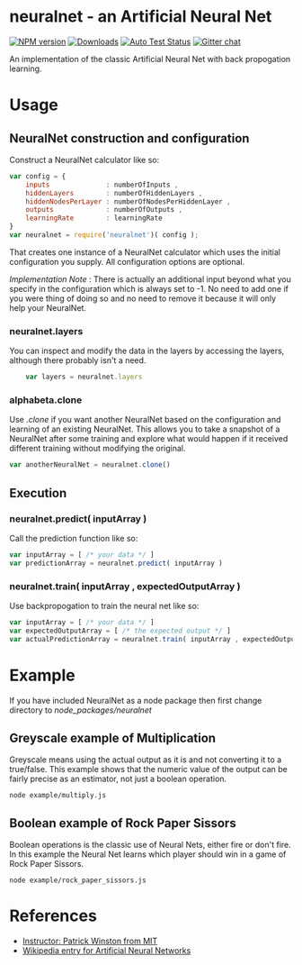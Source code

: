 # neuralnet - an Artificial Neural Net


[![NPM version][npm-image]][npm-url] [![Downloads][downloads-image]][npm-url] [![Auto Test Status][travis-image]][travis-url] [![Gitter chat][gitter-image]][gitter-url] 

An implementation of the classic Artificial Neural Net with back propogation learning.

# Usage

## NeuralNet construction and configuration

Construct a NeuralNet calculator like so:

```js
var config = {
	inputs 				: numberOfInputs , 
	hiddenLayers 		: numberOfHiddenLayers , 
	hiddenNodesPerLayer : numberOfNodesPerHiddenLayer ,
	outputs				: numberOfOutputs ,
	learningRate		: learningRate
}
var neuralnet = require('neuralnet')( config );
```

That creates one instance of a NeuralNet calculator which uses the initial configuration you supply.  All configuration options are optional.

*Implementation Note* : There is actually an additional input beyond what you specify in the configuration which is always set to -1.  No need to add one if you were thing of doing so and no need to remove it because it will only help your NeuralNet.

### neuralnet.layers

You can inspect and modify the data in the layers by accessing the layers, although there probably isn't a need.
```js
	var layers = neuralnet.layers
```

### alphabeta.clone
Use *.clone* if you want another NeuralNet based on the configuration and learning of an existing NeuralNet.  This allows you to take a snapshot of a NeuralNet after some training and explore what would happen if it received different training without modifying the original.

```js
var anotherNeuralNet = neuralnet.clone()
```

## Execution

### neuralnet.predict( inputArray )

Call the prediction function like so:
```js
var inputArray = [ /* your data */ ]
var predictionArray = neuralnet.predict( inputArray )
```


### neuralnet.train( inputArray , expectedOutputArray )
Use backpropogation to train the neural net like so:
```js
var inputArray = [ /* your data */ ]
var expectedOutputArray = [ /* the expected output */ ]
var actualPredictionArray = neuralnet.train( inputArray , expectedOutputArray )
```

# Example

If you have included NeuralNet as a node package then first change directory to *node_packages/neuralnet*

## Greyscale example of Multiplication
Greyscale means using the actual output as it is and not converting it to a true/false.  This example shows that the numeric value of the output can be fairly precise as an estimator, not just a boolean operation.
```
node example/multiply.js
```

## Boolean example of Rock Paper Sissors
Boolean operations is the classic use of Neural Nets, either fire or don't fire.  In this example the Neural Net learns which player should win in a game of Rock Paper Sissors.
```
node example/rock_paper_sissors.js
```

# References

* [Instructor: Patrick Winston from MIT](https://www.youtube.com/watch?v=q0pm3BrIUFo)
* [Wikipedia entry for Artificial Neural Networks](https://en.wikipedia.org/wiki/Artificial_neural_network)


[gitter-url]: https://gitter.im/panchishin/neuralnet
[gitter-image]: https://badges.gitter.im/panchishin/neuralnet.png
[downloads-image]: http://img.shields.io/npm/dm/neuralnet.svg

[npm-url]: https://npmjs.org/package/neuralnet
[npm-image]: http://img.shields.io/npm/v/neuralnet.svg

[travis-url]: https://travis-ci.org/panchishin/neuralnet
[travis-image]: http://img.shields.io/travis/panchishin/neuralnet.svg

